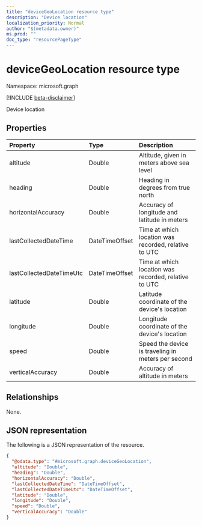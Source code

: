 ```yaml
---
title: "deviceGeoLocation resource type"
description: "Device location"
localization_priority: Normal
author: "$(metadata.owner)"
ms.prod: ""
doc_type: "resourcePageType"
---
```


# deviceGeoLocation resource type

Namespace: microsoft.graph

[!INCLUDE [beta-disclaimer](../../includes/beta-disclaimer.md)]

Device location

## Properties

| Property                 | Type           | Description                                          |
| :----------------------- | :------------- | :--------------------------------------------------- |
| altitude                 | Double         | Altitude, given in meters above sea level            |
| heading                  | Double         | Heading in degrees from true north                   |
| horizontalAccuracy       | Double         | Accuracy of longitude and latitude in meters         |
| lastCollectedDateTime    | DateTimeOffset | Time at which location was recorded, relative to UTC |
| lastCollectedDateTimeUtc | DateTimeOffset | Time at which location was recorded, relative to UTC |
| latitude                 | Double         | Latitude coordinate of the device's location         |
| longitude                | Double         | Longitude coordinate of the device's location        |
| speed                    | Double         | Speed the device is traveling in meters per second   |
| verticalAccuracy         | Double         | Accuracy of altitude in meters                       |

## Relationships

None.

## JSON representation

The following is a JSON representation of the resource.

<!-- {
  "blockType": "resource",
  "@odata.type": "microsoft.graph.deviceGeoLocation",
}
-->

```json
{
  "@odata.type": "#microsoft.graph.deviceGeoLocation",
  "altitude": "Double",
  "heading": "Double",
  "horizontalAccuracy": "Double",
  "lastCollectedDateTime": "DateTimeOffset",
  "lastCollectedDateTimeUtc": "DateTimeOffset",
  "latitude": "Double",
  "longitude": "Double",
  "speed": "Double",
  "verticalAccuracy": "Double"
}
```

